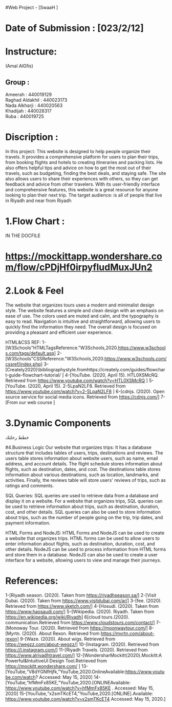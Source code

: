 #Web Project - [SwaaH ]

# Date of Submission : [023/2/12]

# Instructure:
(Amal AlGfis)

## Group :
<p>
Ameerah : 440019129 <br>
Raghad Aldakhil : 440023173 <br>
Nada Alkharji : 440020563 <br>
Khadijah : 440028317 <br>
Ruba : 440019725
</p>

# Discription :
In this project:
This website is designed to help people organize their travels. It provides a comprehensive platform for users to plan their trips, from booking flights and hotels to creating itineraries and packing lists. He also offers helpful tips and advice on how to get the most out of their travels, such as budgeting, finding the best deals, and staying safe. The site also allows users to share their experiences with others, so they can get feedback and advice from other travelers. With its user-friendly interface and comprehensive features, this website is a great resource for anyone looking to plan their next trip.
The target audience: is all of  people that live in Riyadh and near from Riyadh 

# 1.Flow Chart :  
IN THE DOCFILE
# https://mockittapp.wondershare.com/flow/cPDjHf0irpyfludMuxJUn2

# 2.Look & Feel  
The website that organizes tours uses a modern and minimalist design style. The website features a simple and clean design with an emphasis on ease of use. The colors used are muted and calm, and the typography is easy to read. Navigation is intuitive and straightforward, allowing users to quickly find the information they need. The overall design is focused on providing a pleasant and efficient user experience.

HTML&CSS REF:
1-[W3Schools"HTMLTagsReference."W3Schools,2020.https://www.w3schools.com/tags/default.asp]
2-[W3Schools"CSSReference."W3Schools,2020.https://www.w3schools.com/cssref/index.php]
3-[Creately2020}\bibliographystyle.fromhttps://creately.com/guides/flowchart-guide-flowchart-tutorial/ ]
4-[YouTube. (2020, April 15). HTL0XSMcRQ. Retrieved from https://www.youtube.com/watch?v=HTL0XSMcRQ ]
5-[YouTube. (2020, April 15). 2-5LpaN2LF8. Retrieved from https://www.youtube.com/watch?v=2-5LpaN2LF8 ]
6-[cdnjs. (2020). Open source service for social media icons. Retrieved from https://cdnjs.com/]
7-[From our web  course ]


# 3.Dynamic Components 
خطط رحلتك



#4.Business Logic 
Our website that organizes trips: It has a database structure that includes tables of users, trips, destinations and reviews. The users table stores information about website users, such as name, email address, and account details. The flight schedule stores information about flights, such as destination, dates, and cost. The destinations table stores information about various destinations, such as location, landmarks, and activities. Finally, the reviews table will store users' reviews of trips, such as ratings and comments.

SQL Queries: SQL queries are used to retrieve data from a database and display it on a website. For a website that organizes trips, SQL queries can be used to retrieve information about trips, such as destination, duration, cost, and other details. SQL queries can also be used to store information about trips, such as the number of people going on the trip, trip dates, and payment information.

HTML Forms and NodeJS: HTML Forms and NodeJS can be used to create a website that organizes trips. HTML forms can be used to allow users to enter information about flights, such as destination, duration, cost, and other details. NodeJS can be used to process information from HTML forms and store them in a database. NodeJS can also be used to create a user interface for a website, allowing users to view and manage their journeys.

# References:
1-[Riyadh season. (2020). Taken from https://riyadhseason.sa/]
2-[Visit Dubai. (2020). Taken from https://www.visitdubai.com/ar/]
3-[fee. (2020). Retrieved from https://www.sketch.com/]
4-[Hosudi. (2020). Taken from https://www.haosaudi.com/]
5-[Wikipedia. (2020). Riyadh. Taken from https://en.wikipedia.org/wiki/Riyadh]
6[cloud tours.(2020). communication.Retrieved from https://www.cloudstours.com/contact/]
7-[Monoway Tour. (2020). Retrieved from https://moonwaytour.com/]
8-[Myrtn. (2020). About Rexon. Retrieved from https://myrtn.com/about-rexon]
9-[Waze. (2020). About wigs. Retrieved from https://wegzz.com/about-wegzz/]
10-[Instagram. (2020). Retrieved from https://l.instagram.com/]
11-[Riyadh Travels. (2020). Retrieved from https://www.alriyadhtravel.com/]
12-[WondersharMockitt(2020).Mockitt:A Powerful&IntuitiveUI Design Tool.Retrieved from https://mockitt.wondershare.com/ ]
13-[YouTube,“V8dYGNfHjfk,”YouTube,2020.OnlineAvailable:https://www.youtube.com/watch?  Accessed: May 15, 2020]
14-[YouTube,“hfMmFx85KE,”YouTube,2020.[ONLINEAvailable: https://www.youtube.com/watch?v=hfMmFx85KE . Accessed: May 15, 2020]
15-[YouTube,“x2smTKcET4,”YouTube,2020.[ONLINE].Available: https://www.youtube.com/watch?v=x2smTKcET4  Accessed: May 15, 2020.]
















